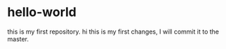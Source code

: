 # hello-world
this is my first repository.
hi
this is my first changes,
I will commit it to the master.
